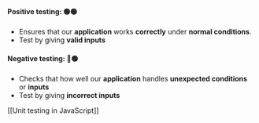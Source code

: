 #### Positive testing: 🟢🟢
- Ensures that our **application** works **correctly** under **normal conditions**.
- Test by giving **valid inputs**

#### Negative testing: 🔴🟢
- Checks that how well our **application**  handles **unexpected conditions** or **inputs**
- Test by giving **incorrect inputs**

[[Unit testing in JavaScript]]